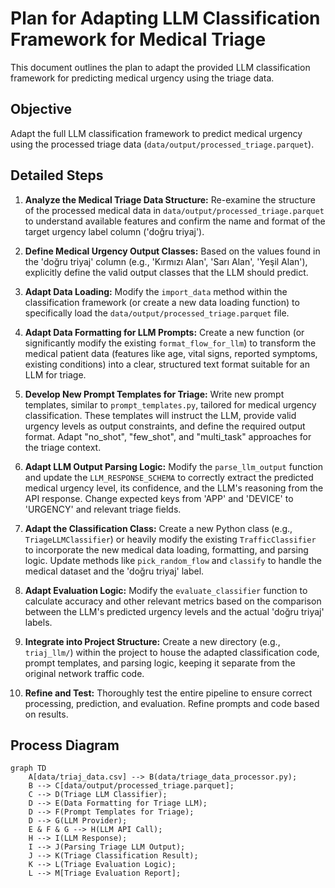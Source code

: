 # Plan for Adapting LLM Classification Framework for Medical Triage

This document outlines the plan to adapt the provided LLM classification framework for predicting medical urgency using the triage data.

## Objective

Adapt the full LLM classification framework to predict medical urgency using the processed triage data (`data/output/processed_triage.parquet`).

## Detailed Steps

1.  **Analyze the Medical Triage Data Structure:**
    Re-examine the structure of the processed medical data in `data/output/processed_triage.parquet` to understand available features and confirm the name and format of the target urgency label column ('doğru triyaj').

2.  **Define Medical Urgency Output Classes:**
    Based on the values found in the 'doğru triyaj' column (e.g., 'Kırmızı Alan', 'Sarı Alan', 'Yeşil Alan'), explicitly define the valid output classes that the LLM should predict.

3.  **Adapt Data Loading:**
    Modify the `import_data` method within the classification framework (or create a new data loading function) to specifically load the `data/output/processed_triage.parquet` file.

4.  **Adapt Data Formatting for LLM Prompts:**
    Create a new function (or significantly modify the existing `format_flow_for_llm`) to transform the medical patient data (features like age, vital signs, reported symptoms, existing conditions) into a clear, structured text format suitable for an LLM for triage.

5.  **Develop New Prompt Templates for Triage:**
    Write new prompt templates, similar to `prompt_templates.py`, tailored for medical urgency classification. These templates will instruct the LLM, provide valid urgency levels as output constraints, and define the required output format. Adapt "no_shot", "few_shot", and "multi_task" approaches for the triage context.

6.  **Adapt LLM Output Parsing Logic:**
    Modify the `parse_llm_output` function and update the `LLM_RESPONSE_SCHEMA` to correctly extract the predicted medical urgency level, its confidence, and the LLM's reasoning from the API response. Change expected keys from 'APP' and 'DEVICE' to 'URGENCY' and relevant triage fields.

7.  **Adapt the Classification Class:**
    Create a new Python class (e.g., `TriageLLMClassifier`) or heavily modify the existing `TrafficClassifier` to incorporate the new medical data loading, formatting, and parsing logic. Update methods like `pick_random_flow` and `classify` to handle the medical dataset and the 'doğru triyaj' label.

8.  **Adapt Evaluation Logic:**
    Modify the `evaluate_classifier` function to calculate accuracy and other relevant metrics based on the comparison between the LLM's predicted urgency levels and the actual 'doğru triyaj' labels.

9.  **Integrate into Project Structure:**
    Create a new directory (e.g., `triaj_llm/`) within the project to house the adapted classification code, prompt templates, and parsing logic, keeping it separate from the original network traffic code.

10. **Refine and Test:**
    Thoroughly test the entire pipeline to ensure correct processing, prediction, and evaluation. Refine prompts and code based on results.

## Process Diagram

```mermaid
graph TD
    A[data/triaj_data.csv] --> B(data/triage_data_processor.py);
    B --> C[data/output/processed_triage.parquet];
    C --> D(Triage LLM Classifier);
    D --> E(Data Formatting for Triage LLM);
    D --> F(Prompt Templates for Triage);
    D --> G(LLM Provider);
    E & F & G --> H(LLM API Call);
    H --> I(LLM Response);
    I --> J(Parsing Triage LLM Output);
    J --> K(Triage Classification Result);
    K --> L(Triage Evaluation Logic);
    L --> M[Triage Evaluation Report];